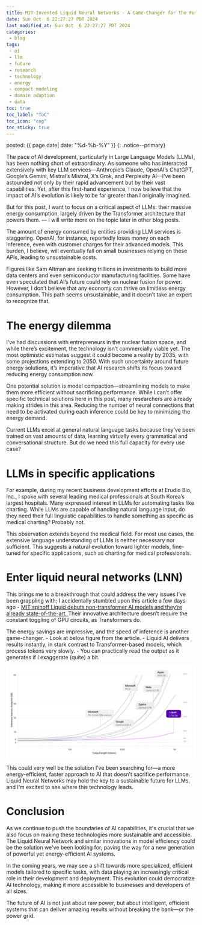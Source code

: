 ```yaml
---
title: MIT-Invented Liquid Neural Networks - A Game-Changer for the Future of LLMs
date: Sun Oct  6 22:27:27 PDT 2024
last_modified_at: Sun Oct  6 22:27:27 PDT 2024
categories:
 - blog
tags:
 - ai
 - llm
 - future
 - research
 - technology
 - energy
 - compact modeling
 - domain adaption
 - data
toc: true
toc_label: "ToC"
toc_icon: "cog"
toc_sticky: true
---
```


<head>
	<link rel="stylesheet" href="/resource/styles.css">
</head>

posted: {{ page.date| date: "%d-%b-%Y" }}
{: .notice--primary}


The pace of AI development, particularly in Large Language Models (LLMs), has been nothing short of extraordinary. As someone who has interacted extensively with key LLM services—Anthropic’s Claude, OpenAI’s ChatGPT, Google’s Gemini, Mistral’s Mistral, X’s Grok, and Perplexity AI—I’ve been astounded not only by their rapid advancement but by their vast capabilities. Yet, after this first-hand experience, I now believe that the impact of AI’s evolution is likely to be far greater than I originally imagined.

But for this post, I want to focus on a critical aspect of LLMs: their massive energy consumption, largely driven by the Transformer architecture that powers them. &mdash; I will write more on the topic later in other blog posts.


The amount of energy consumed by entities providing LLM services is staggering. OpenAI, for instance, reportedly loses money on each inference, even with customer charges for their advanced models. This burden, I believe, will eventually fall on small businesses relying on these APIs, leading to unsustainable costs.

Figures like Sam Altman are seeking trillions in investments to build more data centers and even semiconductor manufacturing facilities. Some have even speculated that AI’s future could rely on nuclear fusion for power. However, I don’t believe that any economy can thrive on limitless energy consumption. This path seems unsustainable, and it doesn’t take an expert to recognize that.

<h1 id="energy-dilemma">The energy dilemma</h1>

I’ve had discussions with entrepreneurs in the nuclear fusion space, and while there’s excitement, the technology isn’t commercially viable yet. The most optimistic estimates suggest it could become a reality by 2035, with some projections extending to 2050. With such uncertainty around future energy solutions, it’s imperative that AI research shifts its focus toward reducing energy consumption now.

One potential solution is model compaction—streamlining models to make them more efficient without sacrificing performance. While I can’t offer specific technical solutions here in this post, many researchers are already making strides in this area. Reducing the number of neural connections that need to be activated during each inference could be key to minimizing the energy demand.

Current LLMs excel at general natural language tasks because they’ve been trained on vast amounts of data, learning virtually every grammatical and conversational structure. But do we need this full capacity for every use case?

<h1 id="llms-in-specific-applications">LLMs in specific applications</h1>

For example, during my recent business development efforts at Erudio Bio, Inc., I spoke with several leading medical professionals at South Korea’s largest hospitals. Many expressed interest in LLMs for automating tasks like charting. While LLMs are capable of handling natural language input, do they need their full linguistic capabilities to handle something as specific as medical charting? Probably not.

This observation extends beyond the medical field. For most use cases, the extensive language understanding of LLMs is neither necessary nor sufficient. This suggests a natural evolution toward lighter models, fine-tuned for specific applications, such as charting for medical professionals.

<h1 id="lnn">Enter liquid neural networks (LNN)</h1>

This brings me to a breakthrough that could address the very issues I’ve been grappling with;
I accidentally stumbled upon this article a few days ago -
<a href="https://venturebeat.com/ai/mit-spinoff-liquid-debuts-non-transformer-ai-models-and-theyre-already-state-of-the-art/">
	MIT spinoff Liquid debuts non-transformer AI models and they’re already state-of-the-art.
</a>
Their innovative architecture doesn’t require the constant toggling of GPU circuits, as Transformers do.

The energy savings are impressive, and the speed of inference is another game-changer. - Look at below figure from the article. -
Liquid AI delivers results instantly, in stark contrast to Transformer-based models, which process tokens very slowly. - You can practically read the output as it generates
if I exaggerate (quite) a bit.

<div class="img-container">
	<img src="/assets/images/ai/llm/lfm-performance-comparison.webp">
</div>

This could very well be the solution I’ve been searching for—a more energy-efficient, faster approach to AI that doesn’t sacrifice performance. Liquid Neural Networks may hold the key to a sustainable future for LLMs, and I’m excited to see where this technology leads.


<h1 id="conclusion">Conclusion</h1>

As we continue to push the boundaries of AI capabilities, it's crucial that we also focus on making these technologies more sustainable and accessible. The Liquid Neural Network and similar innovations in model efficiency could be the solution we've been looking for, paving the way for a new generation of powerful yet energy-efficient AI systems.

In the coming years, we may see a shift towards more specialized, efficient models tailored to specific tasks, with data playing an increasingly critical role in their development and deployment. This evolution could democratize AI technology, making it more accessible to businesses and developers of all sizes.

The future of AI is not just about raw power, but about intelligent, efficient systems that can deliver amazing results without breaking the bank—or the power grid.










